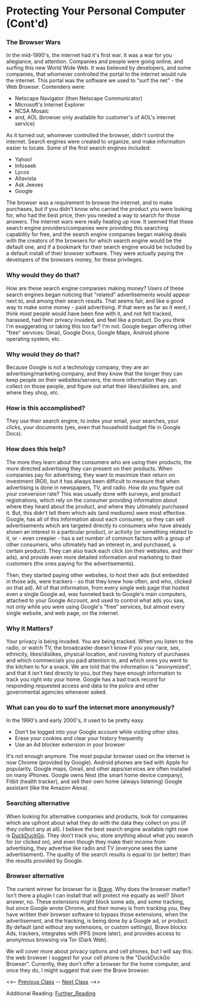 # Protecting Your Personal Computer (Cont'd)

### The Browser Wars
In the mid-1990's, the internet had it's first war.  It was a war for you allegiance, and attention.  Companies and people were going online, and surfing this new World Wide Web.  It was believed by developers, and some companies, that whomever controlled the portal to the internet would rule the internet.  This portal was the software we used to "surf the net" - the Web Browser.  Contenders were:

- Netscape Navigator (then Netscape Communicator)
- Microsoft's Internet Explorer
- NCSA Mosaic
- and, AOL (browser only available for customer's of AOL's internet service)

As it turned out, whomever controlled the browser, didn't control the internet.  Search engines were created to organize, and make information easier to locate.  Some of the first search engines included:

- Yahoo!
- Infoseek
- Lycos
- Altavista
- Ask Jeeves
- Google

The browser was a requirement to browse the internet, and to make purchases, but if you didn't know who carried the product you were looking for, who had the best price, then you needed a way to search for those answers.  The internet wars were really heating up now.  It seemed that these search engine providers/companies were providing this searching capability for free, and the search engine companies began making deals with the creators of the browsers for which search engine would be the default one, and if a bookmark for their search engine would be included by a default install of their browser software.  They were actually paying the developers of the browsers money, for these privileges.

### Why would they do that?  
How are these search engine companies making money?  Users of these search engines began noticing that "related" advertisements would appear next to, and among their search results.  That seems fair, and like a good way to make some money - paid advertising.  If that were as far as it went, I think most people would have been fine with it, and not felt tracked, harassed, had their privacy invaded, and feel like a product.  Do you think I'm exaggerating or taking this too far?  I'm not.  Google began offering other "free" services: Gmail, Google Docs, Google Maps, Android phone operating system, etc.  

### Why would they do that?  
Because Google is not a technology company, they are an advertising/marketing company, and they know that the longer they can keep people on their websites/servers, the more information they can collect on those people, and figure out what their likes/dislikes are, and where they shop, etc.  

### How is this accomplished?  
They use their search engine, to index your email, your searches, your clicks, your documents (yes, even that household budget file in Google Docs).  

### How does this help?
The more they learn about the consumers who are using their products, the more directed advertising they can present on their products.  When companies pay for advertising, they want to maximize their return on investment (ROI), but it has always been difficult to measure that when advertising is done in newspapers, TV, and radio.  How do you figure out your conversion rate?  This was usually done with surveys, and product registrations, which rely on the consumer providing information about where they heard about the product, and where they ultimately purchased it.  But, this didn't tell them which ads (and mediums) were most effective.  Google, has all of this information about each consumer, so they can sell advertisements which are targeted directly to consumers who have already shown an interest in a particular product, or activity (or something related to it, or - even creepier - has a set number of common factors with a group of other consumers, who ultimately had an interest in, and purchased, a certain product).  They can also track each click (on their websites, and their ads), and provide even more detailed information and marketing to their customers (the ones paying for the advertisements).  

Then, they started paying other websites, to host their ads (but embedded in those ads, were trackers - so that they knew how often, and who, clicked on that ad).  All of that information, from every single web page that hosted even a single Google ad, was funneled back to Google's main computers, attached to your Google Account, and used to control what ads you saw, not only while you were using Google's "free" services, but almost every single website, and web page, on the internet.

### Why it Matters?
Your privacy is being invaded.  You are being tracked.  When you listen to the radio, or watch TV, the broadcaster doesn't know if you your race, sex, ethnicity, likes/dislikes, physical location, and running history of purchases and which commercials you paid attention to, and which ones you went to the kitchen to for a snack.  We are told that the information is "anonymized", and that it isn't tied directly to you, but they have enough information to track you right into your home.  Google has a bad track record for responding requested access and data to the police and other governmental agencies whenever asked.

### What can you do to surf the internet more anonymously?
In the 1990's and early 2000's, it used to be pretty easy.  

- Don't be logged into your Google account while visiting other sites.
- Erase your cookies and clear your history frequently
- Use an Ad blocker extension in your browser

It's not enough anymore.  The most popular browser used on the internet is now Chrome (provided by Google).  Android phones are tied with Apple for popularity.  Google maps, Gmail, and other apps/services are often installed on many iPhones.  Google owns Nest (the smart home device company), Fitbit (health tracker), and sell their own home (always listening) Google assistant (like the Amazon Alexa).

### Searching alternative
When looking for alternative companies and products, look for companies which are upfront about what they do with the data they collect on you (if they collect any at all).  I believe the best search engine available right now is [DuckDuckGo](https://duckduckgo.com).  They don't track you, store anything about what you search for (or clicked on), and even though they make their income from advertising, they advertise like radio and TV (everyone sees the same advertisement).  The quality of the search results is equal to (or better) than the results provided by Google.

### Browser alternative
The current winner for browser for is [Brave](https://brave.com).  Why does the browser matter?  Isn't there a plugin I can install that will protect me equally as well?  Short answer, no.  These extensions might block some ads, and some tracking, but since Google wrote Chrome, and their money is from tracking you, they have written their browser software to bypass those extensions, when the advertisement, and the tracking, is being done by a Google ad, or product.  By default (and without any extensions, or custom settings), Brave blocks Ads, trackers, integrates with IPFS (more later), and provides access to anonymous browsing via Tor (Dark Web).

We will cover more about privacy options and cell phones, but I will say this: the web browser I suggest for your cell phone is the "DuckDuckGo Browser".  Currently, they don't offer a browser for the home computer, and once they do, I might suggest that over the Brave browser.

<<-- [Previous Class](../Class1/README.md) -- [Next Class](../Class3/README.md) -->>

Additional Reading:
[Further_Reading](Further_reading.md)
